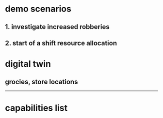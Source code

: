 # demo scenarios

## 1. investigate increased robberies 

## 2. start of a shift resource allocation

# digital twin

## grocies, store locations

---------------------------------------------
 #  capabilities list